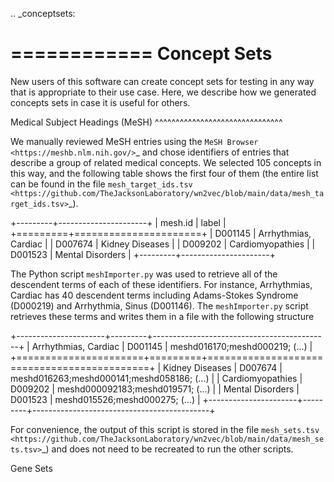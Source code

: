 .. _conceptsets:

============
Concept Sets
============

New users of this software can create concept sets for testing in any way that is appropriate to their use case.
Here, we describe how we generated concepts sets in case it is useful for others. 

Medical Subject Headings (MeSH)
^^^^^^^^^^^^^^^^^^^^^^^^^^^^^^^

We manually reviewed MeSH entries using the `MeSH Browser <https://meshb.nlm.nih.gov/>`_ and chose
identifiers of entries that describe a group of related medical concepts. We selected 105 concepts in 
this way, and the following table shows the first four of them (the entire list can be found in the file 
`mesh_target_ids.tsv <https://github.com/TheJacksonLaboratory/wn2vec/blob/main/data/mesh_target_ids.tsv>`_).


+---------+----------------------+
| mesh.id | label                |
+=========+======================+
| D001145 | Arrhythmias, Cardiac |
| D007674 | Kidney Diseases      |
| D009202 | Cardiomyopathies     |
| D001523 | Mental Disorders     |
+---------+----------------------+

The Python script `meshImporter.py` was used to retrieve all of the descendent terms of each of these identifiers.
For instance, Arrhythmias, Cardiac has 40 descendent terms including Adams-Stokes Syndrome (D000219) and
Arrhythmia, Sinus (D001146). The `meshImporter.py` script retrieves these terms and writes them in a file with the following structure

+----------------------+---------+--------------------------------------------+
| Arrhythmias, Cardiac | D001145 | meshd016170;meshd000219; (...)             |
+======================+=========+============================================+
| Kidney Diseases      | D007674 | meshd016263;meshd000141;meshd058186; (...) |
| Cardiomyopathies     | D009202 | meshd000092183;meshd019571; (...)          |
| Mental Disorders     | D001523 | meshd015526;meshd000275; (...)             |
+----------------------+---------+--------------------------------------------+

For convenience, the output of this script is stored in the file 
`mesh_sets.tsv <https://github.com/TheJacksonLaboratory/wn2vec/blob/main/data/mesh_sets.tsv>`_) 
and does not need to be recreated to run the other scripts.

Gene Sets

